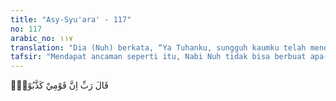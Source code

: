 ```yaml
---
title: "Asy-Syu'ara' - 117"
no: 117
arabic_no: ١١٧
translation: "Dia (Nuh) berkata, “Ya Tuhanku, sungguh kaumku telah mendustakan aku;"
tafsir: "Mendapat ancaman seperti itu, Nabi Nuh tidak bisa berbuat apa-apa lagi selain mengadu kepada Allah bahwa kaumnya telah mendustakannya. Ia berharap dengan doa itu akan mendapat pertolongan dari Allah."
---
```


قَالَ رَبِّ اِنَّ قَوْمِيْ كَذَّبُوْنِۖ 

